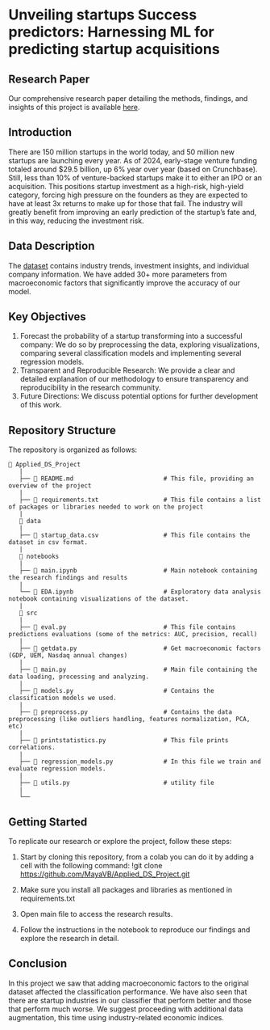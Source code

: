 # Unveiling startups Success predictors: Harnessing ML for predicting startup acquisitions

## Research Paper

Our comprehensive research paper detailing the methods, findings, and insights of this project is available [here](https://medium.com/@natalyasegal/unveiling-startups-success-predictors-harnessing-ml-for-predicting-startup-acquisitions-f879ed372deb).

## Introduction

There are 150 million startups in the world today, and 50 million new startups are launching every year. As of 2024, early-stage venture funding totaled around $29.5 billion, up 6% year over year (based on Crunchbase). Still, less than 10% of venture-backed startups make it to either an IPO or an acquisition. This positions startup investment as a high-risk, high-yield category, forcing high pressure on the founders as they are expected to have at least 3x returns to make up for those that fail. The industry will greatly benefit from improving an early prediction of the startup’s fate and, in this way, reducing the investment risk.

## Data Description

The [dataset](https://www.kaggle.com/datasets/manishkc06/startup-success-prediction/data) contains industry trends, investment insights, and individual company information. We have added 30+ more parameters from macroeconomic factors that significantly improve the accuracy of our model.

## Key Objectives

1. Forecast the probability of a startup transforming into a successful company: We do so by preprocessing the data, exploring visualizations, comparing several classification models and implementing several regression models. 
2. Transparent and Reproducible Research: We provide a clear and detailed explanation of our methodology to ensure transparency and reproducibility in the research community.
3. Future Directions: We discuss potential options for further development of this work.

## Repository Structure

The repository is organized as follows:

```
📁 Applied_DS_Project
   |
   ├── 📄 README.md                         # This file, providing an overview of the project
   |
   ├── 📄 requirements.txt                  # This file contains a list of packages or libraries needed to work on the project
   |
   📁 data
   |
   ├── 📄 startup_data.csv                  # This file contains the dataset in csv format.
   |
   📁 notebooks
   |
   ├── 📄 main.ipynb                        # Main notebook containing the research findings and results
   |
   └── 📄 EDA.ipynb                         # Exploratory data analysis notebook containing visualizations of the dataset.
   |
   📁 src
   |
   ├── 📄 eval.py                           # This file contains predictions evaluations (some of the metrics: AUC, precision, recall)
   |
   ├── 📄 getdata.py                        # Get macroeconomic factors (GDP, UEM, Nasdaq annual changes) 
   |
   ├── 📄 main.py                           # Main file containing the data loading, processing and analyzing.
   |
   ├── 📄 models.py                         # Contains the classification models we used.
   |
   ├── 📄 preprocess.py                     # Contains the data preprocessing (like outliers handling, features normalization, PCA, etc)
   |
   ├── 📄 printstatistics.py                # This file prints correlations.
   |
   ├── 📄 regression_models.py              # In this file we train and evaluate regression models.  
   |
   ├── 📄 utils.py                          # utility file
   |
   └──
```

## Getting Started

To replicate our research or explore the project, follow these steps:

1. Start by cloning this repository, from a colab you can do it by adding a cell with the following command:
!git clone https://github.com/MayaVB/Applied_DS_Project.git

2. Make sure you install all packages and libraries as mentioned in requirements.txt

3. Open main file to access the research results.

4. Follow the instructions in the notebook to reproduce our findings and explore the research in detail.

## Conclusion

In this project we saw that adding macroeconomic factors to the original dataset affected the classification performance. We have also seen that there are startup industries in our classifier that perform better and those that perform much worse. We suggest proceeding with additional data augmentation, this time using industry-related economic indices.


